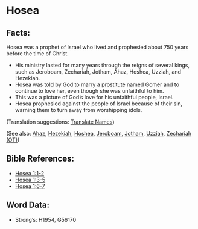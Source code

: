 # Hosea

## Facts:

Hosea was a prophet of Israel who lived and prophesied about 750 years before the time of Christ.

* His ministry lasted for many years through the reigns of several kings, such as Jeroboam, Zechariah, Jotham, Ahaz, Hoshea, Uzziah, and Hezekiah.
* Hosea was told by God to marry a prostitute named Gomer and to continue to love her, even though she was unfaithful to him.
* This was a picture of God’s love for his unfaithful people, Israel.
* Hosea prophesied against the people of Israel because of their sin, warning them to turn away from worshipping idols.

(Translation suggestions: [Translate Names](rc://en/ta/man/translate/translate-names))

(See also: [Ahaz](../names/ahaz.md), [Hezekiah](../names/hezekiah.md), [Hoshea](../names/hoshea.md), [Jeroboam](../names/jeroboam.md), [Jotham](../names/jotham.md), [Uzziah](../names/uzziah.md), [Zechariah (OT)](../names/zechariahot.md))

## Bible References:

* [Hosea 1:1-2](rc://en/tn/help/hos/01/01)
* [Hosea 1:3-5](rc://en/tn/help/hos/01/03)
* [Hosea 1:6-7](rc://en/tn/help/hos/01/06)

## Word Data:

* Strong’s: H1954, G56170
